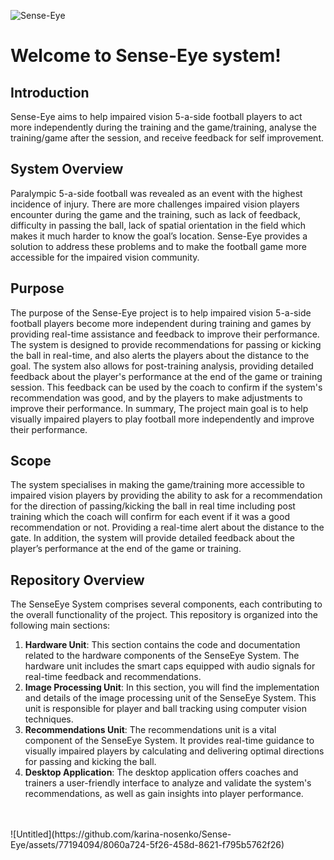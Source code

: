 ![Sense-Eye](https://user-images.githubusercontent.com/65304080/215279708-06625f88-8716-4927-8cf1-c098db58e364.png)

# Welcome to Sense-Eye system!

## Introduction
Sense-Eye aims to help impaired vision 5-a-side football players to act more independently during the training and the game/training, analyse the training/game after the session, and receive feedback for self improvement.

## System Overview
Paralympic 5-a-side football was revealed as an event with the highest incidence of injury. There are more challenges impaired vision players encounter during the game and the training, such as  lack of feedback, difficulty in passing the ball, lack of spatial orientation in the field which makes it much harder to know the goal’s location. Sense-Eye provides a solution to address these problems and to make the football game more accessible for the impaired vision community.

## Purpose
The purpose of the Sense-Eye project is to help impaired vision 5-a-side football players become more independent during training and games by providing real-time assistance and feedback to improve their performance. The system is designed to provide recommendations for passing or kicking the ball in real-time, and also alerts the players about the distance to the goal. The system also allows for post-training analysis, providing detailed feedback about the player's performance at the end of the game or training session. This feedback can be used by the coach to confirm if the system's recommendation was good, and by the players to make adjustments to improve their performance. In summary, The project main goal is to help visually impaired players to play football more independently and improve their performance.
## Scope
The system specialises in making the game/training more accessible to impaired vision players by providing the ability to ask for a recommendation for the direction of passing/kicking the ball in real time including post training which the coach will confirm for each event if it was a good recommendation or not. Providing a real-time alert about the distance to the gate. In addition, the system will provide detailed feedback about the player’s performance at the end of the game or training.
## Repository Overview
The SenseEye System comprises several components, each contributing to the overall functionality of the project. This repository is organized into the following main sections:
1. <b>Hardware Unit</b>: This section contains the code and documentation related to the hardware components of the SenseEye System. The hardware unit includes the smart caps equipped with audio signals for real-time feedback and recommendations.
2. <b>Image Processing Unit</b>: In this section, you will find the implementation and details of the image processing unit of the SenseEye System. This unit is responsible for player and ball tracking using computer vision techniques.
3. <b>Recommendations Unit</b>: The recommendations unit is a vital component of the SenseEye System. It provides real-time guidance to visually impaired players by calculating and delivering optimal directions for passing and kicking the ball.
4. <b>Desktop Application</b>: The desktop application offers coaches and trainers a user-friendly interface to analyze and validate the system's recommendations, as well as gain insights into player performance.
<br />
<br />
![Untitled](https://github.com/karina-nosenko/Sense-Eye/assets/77194094/8060a724-5f26-458d-8621-f795b5762f26)



